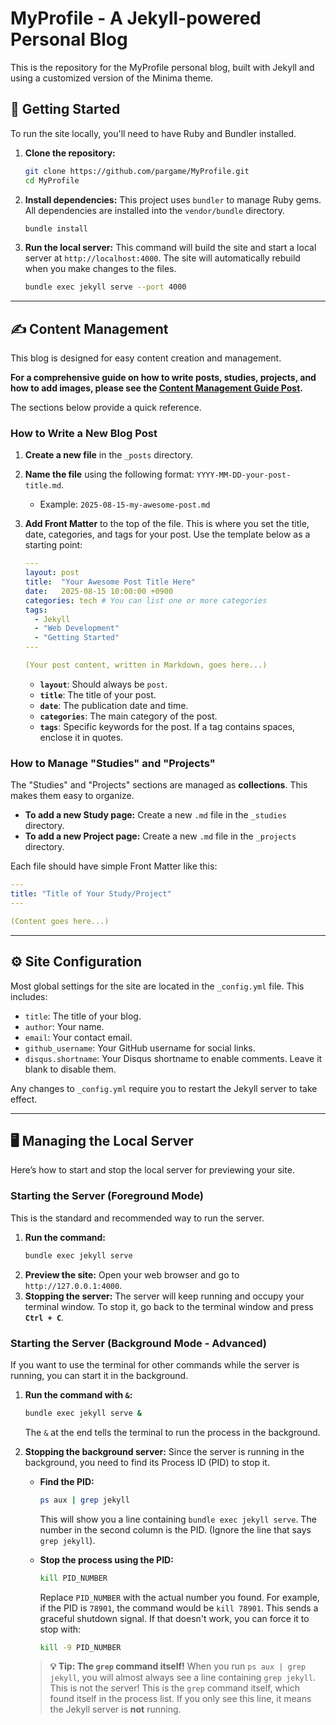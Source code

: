 # MyProfile - A Jekyll-powered Personal Blog

This is the repository for the MyProfile personal blog, built with Jekyll and using a customized version of the Minima theme.

## 🚀 Getting Started

To run the site locally, you'll need to have Ruby and Bundler installed.

1.  **Clone the repository:**
    ```bash
    git clone https://github.com/pargame/MyProfile.git
    cd MyProfile
    ```

2.  **Install dependencies:**
    This project uses `bundler` to manage Ruby gems. All dependencies are installed into the `vendor/bundle` directory.
    ```bash
    bundle install
    ```

3.  **Run the local server:**
    This command will build the site and start a local server at `http://localhost:4000`. The site will automatically rebuild when you make changes to the files.
    ```bash
    bundle exec jekyll serve --port 4000
    ```

---

## ✍️ Content Management

This blog is designed for easy content creation and management.

**For a comprehensive guide on how to write posts, studies, projects, and how to add images, please see the [Content Management Guide Post](./_posts/2025-07-28-how-to-write-on-this-blog.md).**

The sections below provide a quick reference.

### How to Write a New Blog Post

1.  **Create a new file** in the `_posts` directory.
2.  **Name the file** using the following format: `YYYY-MM-DD-your-post-title.md`.
    *   Example: `2025-08-15-my-awesome-post.md`
3.  **Add Front Matter** to the top of the file. This is where you set the title, date, categories, and tags for your post. Use the template below as a starting point:

    ```yaml
    ---
    layout: post
    title:  "Your Awesome Post Title Here"
    date:   2025-08-15 10:00:00 +0900
    categories: tech # You can list one or more categories
    tags:
      - Jekyll
      - "Web Development"
      - "Getting Started"
    ---

    (Your post content, written in Markdown, goes here...)
    ```

    *   **`layout`**: Should always be `post`.
    *   **`title`**: The title of your post.
    *   **`date`**: The publication date and time.
    *   **`categories`**: The main category of the post.
    *   **`tags`**: Specific keywords for the post. If a tag contains spaces, enclose it in quotes.

### How to Manage "Studies" and "Projects"

The "Studies" and "Projects" sections are managed as **collections**. This makes them easy to organize.

*   **To add a new Study page:** Create a new `.md` file in the `_studies` directory.
*   **To add a new Project page:** Create a new `.md` file in the `_projects` directory.

Each file should have simple Front Matter like this:

```yaml
---
title: "Title of Your Study/Project"
---

(Content goes here...)
```

---

## ⚙️ Site Configuration

Most global settings for the site are located in the `_config.yml` file. This includes:

*   `title`: The title of your blog.
*   `author`: Your name.
*   `email`: Your contact email.
*   `github_username`: Your GitHub username for social links.
*   `disqus.shortname`: Your Disqus shortname to enable comments. Leave it blank to disable them.

Any changes to `_config.yml` require you to restart the Jekyll server to take effect.

---

## 🖥️ Managing the Local Server

Here’s how to start and stop the local server for previewing your site.

### Starting the Server (Foreground Mode)

This is the standard and recommended way to run the server.

1.  **Run the command:**
    ```bash
    bundle exec jekyll serve
    ```
2.  **Preview the site:** Open your web browser and go to `http://127.0.0.1:4000`.
3.  **Stopping the server:** The server will keep running and occupy your terminal window. To stop it, go back to the terminal window and press **`Ctrl + C`**.

### Starting the Server (Background Mode - Advanced)

If you want to use the terminal for other commands while the server is running, you can start it in the background.

1.  **Run the command with `&`:**
    ```bash
    bundle exec jekyll serve &
    ```
    The `&` at the end tells the terminal to run the process in the background.

2.  **Stopping the background server:**
    Since the server is running in the background, you need to find its Process ID (PID) to stop it.

    *   **Find the PID:**
        ```bash
        ps aux | grep jekyll
        ```
        This will show you a line containing `bundle exec jekyll serve`. The number in the second column is the PID. (Ignore the line that says `grep jekyll`).

    *   **Stop the process using the PID:**
        ```bash
        kill PID_NUMBER
        ```
        Replace `PID_NUMBER` with the actual number you found. For example, if the PID is `78901`, the command would be `kill 78901`. This sends a graceful shutdown signal.
        If that doesn't work, you can force it to stop with:
        ```bash
        kill -9 PID_NUMBER
        ```

    > **💡 Tip: The `grep` command itself!**
    > When you run `ps aux | grep jekyll`, you will almost always see a line containing `grep jekyll`. This is not the server! This is the `grep` command itself, which found itself in the process list. If you only see this line, it means the Jekyll server is **not** running.